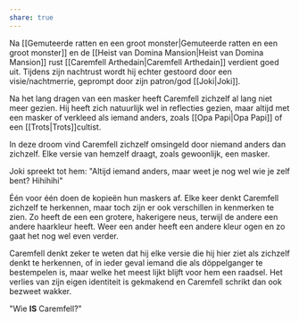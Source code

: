 ```yaml
---
share: true
---
```

Na [[Gemuteerde ratten en een groot monster|Gemuteerde ratten en een groot monster]] en de [[Heist van Domina Mansion|Heist van Domina Mansion]] rust [[Caremfell Arthedain|Caremfell Arthedain]] verdient goed uit. Tijdens zijn nachtrust wordt hij echter gestoord door een visie/nachtmerrie, geprompt door zijn patron/god [[Joki|Joki]].

Na het lang dragen van een masker heeft Caremfell zichzelf al lang niet meer gezien. Hij heeft zich natuurlijk wel in reflecties gezien, maar altijd met een masker of verkleed als iemand anders, zoals [[Opa Papi|Opa Papi]] of een [[Trots|Trots]]cultist.

In deze droom vind Caremfell zichzelf omsingeld door niemand anders dan zichzelf. Elke versie van hemzelf draagt, zoals gewoonlijk, een masker.

Joki spreekt tot hem: "Altijd iemand anders, maar weet je nog wel wie je zelf bent? Hihihihi"

Één voor één doen de kopieën hun maskers af. Elke keer denkt Caremfell zichzelf te herkennen, maar toch zijn er ook verschillen in kenmerken te zien. Zo heeft de een een grotere, hakerigere neus, terwijl de andere een andere haarkleur heeft. Weer een ander heeft een andere kleur ogen en zo gaat het nog wel even verder. 

Caremfell denkt zeker te weten dat hij elke versie die hij hier ziet als zichzelf denkt te herkennen, of in ieder geval iemand die als döppelganger te bestempelen is, maar welke het meest lijkt blijft voor hem een raadsel. Het verlies van zijn eigen identiteit is gekmakend en Caremfell schrikt dan ook bezweet wakker. 

"Wie **IS** Caremfell?"
